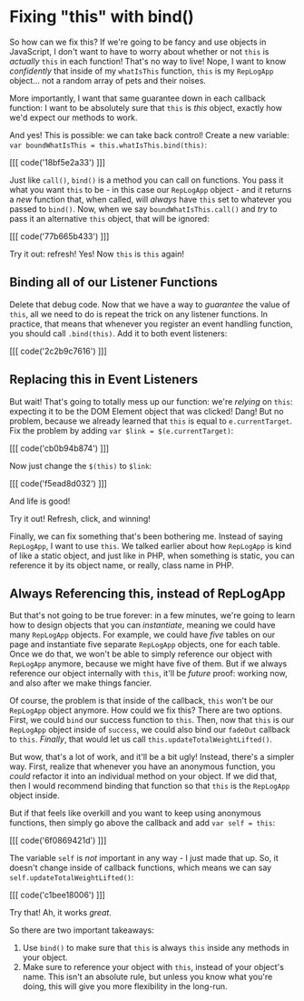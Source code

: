# Fixing "this" with bind()

So how can we fix this? If we're going to be fancy and use objects in JavaScript,
I don't want to have to worry about whether or not `this` is *actually* `this` in
each function! That's no way to live! Nope, I want to know *confidently* that
inside of my `whatIsThis` function, `this` is my `RepLogApp` object... not a random
array of pets and their noises.

More importantly, I want that same guarantee down in each callback function: I want
to be absolutely sure that `this` is *this* object, exactly how we'd expect our
methods to work.

And yes! This is possible: we can take back control! Create a new variable:
`var boundWhatIsThis = this.whatIsThis.bind(this)`:

[[[ code('18bf5e2a33') ]]]

Just like `call()`, `bind()` is a method you can call on functions. You pass it what
you want `this` to be - in this case our `RepLogApp` object - and it returns a *new*
function that, when called, will *always* have `this` set to whatever you passed
to `bind()`. Now, when we say `boundWhatIsThis.call()` and *try* to pass it an alternative
`this` object, that will be ignored:

[[[ code('77b665b433') ]]]

Try it out: refresh! Yes! Now `this` is `this` again!

## Binding all of our Listener Functions

Delete that debug code. Now that we have a way to *guarantee* the value of `this`,
all we need to do is repeat the trick on any listener functions. In practice, that
means that whenever you register an event handling function, you should call
`.bind(this)`. Add it to both event listeners:

[[[ code('2c2b9c7616') ]]]

## Replacing this in Event Listeners

But wait! That's going to totally mess up our function: we're *relying* on `this`:
expecting it to be the DOM Element object that was clicked! Dang! But no problem,
because we already learned that `this` is equal to `e.currentTarget`. Fix the problem
by adding `var $link = $(e.currentTarget)`:

[[[ code('cb0b94b874') ]]]

Now just change the `$(this)` to `$link`:

[[[ code('f5ead8d032') ]]]

And life is good!

Try it out! Refresh, click, and winning!

Finally, we can fix something that's been bothering me. Instead of saying `RepLogApp`,
I want to use `this`. We talked earlier about how `RepLogApp` is kind of like a
static object, and just like in PHP, when something is static, you can reference
it by its object name, or really, class name in PHP.

## Always Referencing this, instead of RepLogApp

But that's not going to be true forever: in a few minutes, we're going to learn how
to design objects that you can *instantiate*, meaning we could have many `RepLogApp`
objects. For example, we could have *five* tables on our page and instantiate five
separate `RepLogApp` objects, one for each table. Once we do that, we won't be able
to simply reference our object with `RepLogApp` anymore, because we might have five
of them. But if we always reference our object internally with `this`, it'll be
*future* proof: working now, and also after we make things fancier.

Of course, the problem is that inside of the callback, `this` won't be our `RepLogApp`
object anymore. How could we fix this? There are two options. First, we could `bind`
our success function to `this`. Then, now that `this` is our `RepLogApp` object inside
of `success`, we could also bind our `fadeOut` callback to `this`. *Finally*, that
would let us call `this.updateTotalWeightLifted()`.

But wow, that's a lot of work, and it'll be a bit ugly! Instead, there's a simpler
way. First, realize that whenever you have an anonymous function, you *could* refactor
it into an individual method on your object. If we did that, then I would recommend
binding that function so that `this` is the `RepLogApp` object inside.

But if that feels like overkill and you want to keep using anonymous functions,
then simply go above the callback and add `var self = this`:

[[[ code('6f0869421d') ]]]

The variable `self` is *not* important in any way - I just made that up. So, it doesn't
change inside of callback functions, which means we can say `self.updateTotalWeightLifted()`:

[[[ code('c1bee18006') ]]]

Try that! Ah, it works *great*.

So there are two important takeaways:

1. Use `bind()` to make sure that `this` is always `this` inside any methods in your object.
2. Make sure to reference your object with `this`, instead of your object's name.
   This isn't an absolute rule, but unless you know what you're doing, this will
   give you more flexibility in the long-run.
